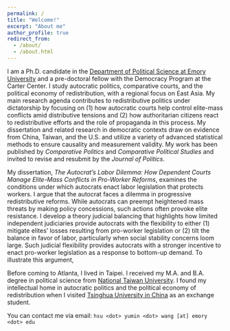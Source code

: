 ```yaml
---
permalink: /
title: "Welcome!"
excerpt: "About me"
author_profile: true
redirect_from: 
  - /about/
  - /about.html
---
```


I am a Ph.D. candidate in the [Department of Political Science at Emory University](http://polisci.emory.edu/home/) and a pre-doctoral fellow with the Democracy Program at the Carter Center. I study autocratic politics, comparative courts, and the political economy of redistribution, with a regional focus on East Asia. My main research agenda contributes to redistributive politics under dictatorship by focusing on (1) how autocratic courts help control elite-mass conflicts amid distributive tensions and (2) how authoritarian citizens react to redistributive efforts and the role of propaganda in this process. My dissertation and related research in democratic contexts draw on evidence from China, Taiwan, and the U.S. and utilize a variety of advanced statistical methods to ensure causality and measurement validity. My work has been published by _Comparative Politics_ and _Comparative Political Studies_ and invited to revise and resubmit by the _Journal of Politics_. 

My dissertation, _The Autocrat’s Labor Dilemma: How Dependent Courts Manage Elite-Mass Conflicts in Pro-Worker Reforms_, examines the conditions under which autocrats enact labor legislation that protects workers. I argue that the autocrat faces a dilemma in progressive redistributive reforms. While autocrats can preempt heightened mass threats by making policy concessions, such actions often provoke elite resistance. I develop a theory judicial balancing that highlights how limited independent judiciaries provide autocrats with the flexibility to either (1) mitigate elites’ losses resulting from pro-worker legislation or (2) tilt the balance in favor of labor, particularly when social stability concerns loom large. Such judicial flexibility provides autocrats with a stronger incentive to enact pro-worker legislation as a response to bottom-up demand. To illustrate this argument,


Before coming to Atlanta, I lived in Taipei. I received my M.A. and B.A. degree in political science from [National Taiwan University](https://www.ntu.edu.tw/english/). I found my intellectual home in autocratic politics and the political economy of redistribution when I visited [Tsinghua University in China](https://www.tsinghua.edu.cn/en/) as an exchange student.

You can contact me via email: `hsu <dot> yumin <dot> wang [at] emory <dot> edu`
